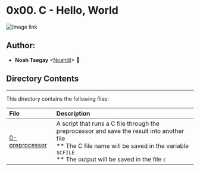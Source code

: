 # 0x00. C - Hello, World

![Image link](https://icongr.am/devicon/c-original.svg?size=200&color=currentColor)

## Author:
* **Noah Tsegay** <[Noaht8](https://github.com/Noaht8)>  &#128511;

## Directory Contents
___

This directory contains the following files:

|File| Description|
|:-------|:-------|
|[0-preprocessor](0-preprocessor)| A script that runs a C file through the preprocessor and save the result into another file<br>** The C file name will be saved in the variable `$CFILE`<br>** The output will be saved in the file `c`|

